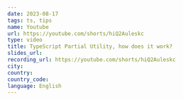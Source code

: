 ```yaml
---
date: 2023-08-17
tags: ts, tips
name: Youtube
url: https://youtube.com/shorts/hiQ2Auleskc
type: video
title: TypeScript Partial Utility, how does it work?
slides_url:
recording_url: https://youtube.com/shorts/hiQ2Auleskc
city:
country:
country_code:
language: English
---
```

